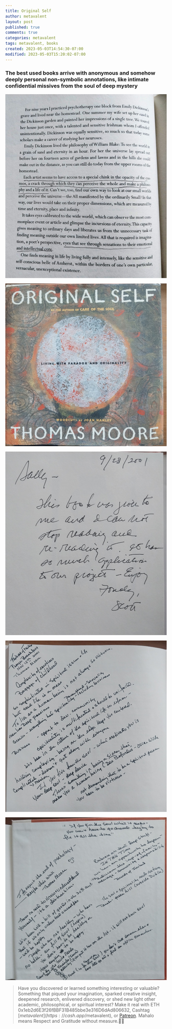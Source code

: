 ```yaml
---
title: Original Self
author: metavalent
layout: post
published: true
comments: true
categories: metavalent
tags: metavalent, books
created: 2023-05-03T14:54:30-07:00
modified: 2023-05-03T15:20:02-07:00
---
```



### The best used books arrive with anonymous and somehow deeply personal non-symbolic annotations, like intimate confidential missives from the soul of deep mystery

![A Special Chink](/assets/images/4e81973a0b41e82290f37680a931efc7.jpg) 

![Cover](/assets/images/302f553c9d5ae8a229d109a2eb7c7ac1.jpg) 

![To Sally From Scott](/assets/images/b02c1c2572bcefbb8cfa3c4c865ca9b1.jpg) 

![Festival of Faiths](/assets/images/6579b759081ded0593458d4ac79b78eb.jpg) 

![The End Of Psychology](/assets/images/ab7d1e464948053904c348c188164634.jpg) 


<!-- Default Video Embed
Watch [Video_Title](https://youtu.be/JnA8GUtXpXY) if the embed below does not behave nicely. 

<!-- Native HTML5 Embed - GitHub LFS storage: append ?raw=true  
<videoloading="lazy" width="560" height="320" controls>
  <source src="https://github.com/metavalent/metavalent.github.io/blob/gh-pages/assets/audio-video/FILENAME.mp4?raw=true" type="video/mp4">
  <source src=src="https://github.com/metavalent/metavalent.github.io/blob/gh-pages/assets/audio-video/FILENAME.webm?raw=true" type="video/webm">
Your browser does not support the video tag.
</video>
-->

<!-- YouTube Player
<iframe id="ytplayer" type="text/html "loading="lazy" width="560" height="320"
  src="https://www.youtube.com/embed/imA1lpOdEhQ?autoplay=1"
  frameborder="0"></iframe>
-->

<!-- Maybe HTML5 Audio Embed - GitHub LFS storage: append ?raw=true  
<audio controls>
  <source src="https://github.com/metavalent/metavalent.github.io/blob/gh-pages/assets/audio-video/FILENAME.mp4?raw=true" type="audio/mpeg">
  <source src="https://github.com/metavalent/metavalent.github.io/blob/gh-pages/assets/audio-video/FILENAME.mp4?raw=true" type="audio/ogg">
Your browser does not support the audio element.
</audio>
-->

<!-- For custom thumbnail
![alt text](/assets/images/image.jpg "title")
-->

<p></p>
<p></p>
<p></p>

> Have you discovered or learned something interesting or valuable? Something that piqued your imagination, sparked creative insight, deepened research, enlivened discovery, or shed new light other academic, philosophical, or spiritual interest? Make it real with ETH 0x1eb2d6E3f26fBBF31B485bbe3e316D6dAd806632, Cashtag [$metavalent](https://cash.app/$metavalent), or [Patreon](https://patreon.com/metavalent). Mahalo means Respect and Gratitude without measure.🙏🏼

